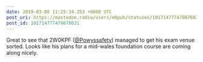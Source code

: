 ```yaml
---
date: 2019-03-08 11:25:34.253 +0000 UTC
post_uri: https://mastodon.radio/users/m0puh/statuses/101714777479878031
post_id: 101714777479878031
---
```

Great to see that 2W0KPF ([@Powyssafety](https://mastodon.radio/@Powyssafety)) managed to get his exam venue sorted. Looks like his plans for a mid-wales foundation course are coming along nicely.


